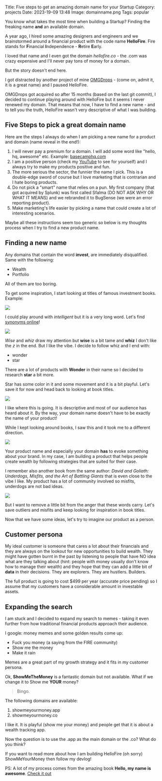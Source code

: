 Title: Five steps to get an amazing domain name for your Startup 
Category: projects 
Date: 2023-19-09 13:48
Image: domainname.png
Tags: popular

You know what takes the most time when building a Startup? Finding the freaking name **and** an available domain.

A year ago, I hired some amazing designers and engineers and we brainstormed around a financial product with the code name **HelloFire**. Fire stands for **F**inancial **I**ndependence - **R**etire **E**arly.

I loved that name and I even got the domain *hellofire.co* - the .com was crazy expensive and I'll never pay tons of money for a domain.

But the story doesn't end here.

I got distracted by another project of mine [OMGDrops](https://omgdrops.com/) - (come on, admit it, it is a great name) and I paused HelloFire.

OMGDrops got acquired so after 15 months (based on the last git commit), I decided to continue playing around with HelloFire but it seems I never renewed my domain. That means that now, I have to find a new name - and to tell you the truth, HelloFire wasn't very descriptive of what I was building.

## Five Steps to pick a great domain name

Here are the steps I always do when I am picking a new name for a product and domain (name reveal in the end!):

1. I will never pay a premium for a domain. I will add some word like "hello, hq, awesome" etc. Example: [basecamphq.com](https://basecamp.com/)
2. I am a positive person (check my [YouTube](https://jon.io/youtube) to see for yourself) and I always try to make my products positive and fun.
3. The more serious the sector, the funnier the name I pick. This is a double-edge sword of course but I love marketing that is contrarian and I hate boring products. 
4. Do not pick a "smart" name that relies on a pun. My first company (that got acquired by Splunk) was first called Sfalma (DO NOT ASK WHY OR WHAT IT MEANS) and we rebranded it to BugSense (we were an error reporting product).
5. Make marketing's life easier by picking a name that could create a lot of interesting scenarios.

Maybe all these instructions seem too generic so below is my thoughts process when I try to find a new product name.

## Finding a new name

Any domains that contain the word **invest**, are immediately disqualified. Same with the following:

* Wealth
* Portfolio

All of them are too boring.

To get some inspiration, I start looking at titles of famous investment books. Example:

![](investor.jpg)

I could play around with *intelligent* but it is a very long word. Let's find [synonyms online](https://www.thesaurus.com/browse/intelligent)!

![](syno.png)

*Wise* and *whiz* draw my attention but **wise** is a bit tame and **whiz** I don't like the *z* in the end. But I like the vibe.
I decide to follow whiz and I end with:

* wonder
* star

There are a lot of products with **Wonder** in their name so I decided to research **star** a bit more.

Star has some color in it and some movement and it is a bit playful. Let's save it for now and head back to looking at book titles.

![](richdad.jpg)

I like where this is going. It is descriptive and most of our audience has heard about it. By the way, your domain name doesn't have to be exactly the name of your product!

While I kept looking around books, I saw this and it took me to a different direction.

![](outliers.jpg)

Your product name and especially your domain **has** to evoke something about your brand. In my case, I am building a product that helps people create wealth by following strategies that are suited for their case. 

I remember also another book from the same author: *David and Goliath: Underdogs, Misfits, and the Art of Battling Giants* that is even close to the vibe I like. My product has a lot of community involved so misfits, underdogs are not bad ideas. 

![](goliath.jpg)

But I want to remove a little bit from the anger that these words carry. Let's save outliers and misfits and keep looking for inspiration in book titles.

Now that we have some ideas, let's try to imagine our product as a person.

## Customer persona

My ideal customer is someone that cares a lot about their financials and they are always on the lookout for new opportunities to build wealth. They might have gotten burnt in the past by listening to people that have NO idea what are they talking about (hint:  people with money usually don't know how to manage their wealth) and they hope that they can add a little bit of **data** in their decisions. They are explorers. They are hustlers. Builders. 

The full product is going to cost $499 per year (accurate price pending) so I assume that my customers have a considerable amount in investable assets.  

## Expanding the search

I am stuck and I decided to expand my search to memes - taking it even further from how traditional financial products approach their audience.

I google: money memes and some golden results come up:

* Fuck you money (a saying from the FIRE community)
* Show me the money
* Make it rain

Memes are a great part of my growth strategy and it fits in my customer persona.

Ok, **ShowMeTheMoney** is a fantastic domain but not available. What if we change it to Show me **YOUR** money?

> Bingo.

The following domains are available:

1. showmeyourmoney.app
2. showmeyourmoney.co

I like it. It is playful (show me your money) and people get that it is about a wealth tracking app.

Now the question is to use the .app as the main domain or the .co? What do you think?

If you want to read more about how I am building HelloFire (oh sorry) ShowMeYourMoney then follow my devlog!

PS: A lot of my process comes from the amazing book **Hello, my name is awesome**. [Check it out](https://www.amazon.com/Hello-My-Name-Awesome-Create/dp/1626561869)


